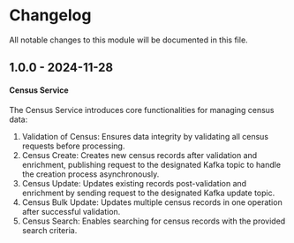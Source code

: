 # Changelog
All notable changes to this module will be documented in this file.

## 1.0.0 - 2024-11-28
#### Census Service
The Census Service introduces core functionalities for managing census data:

1. Validation of Census: Ensures data integrity by validating all census requests before processing.
2. Census Create: Creates new census records after validation and enrichment, publishing request to the designated Kafka topic to handle the creation process asynchronously.
3. Census Update: Updates existing records post-validation and enrichment by sending request to the designated Kafka update topic.
4. Census Bulk Update: Updates multiple census records in one operation after successful validation.
5. Census Search: Enables searching for census records with the provided search criteria.